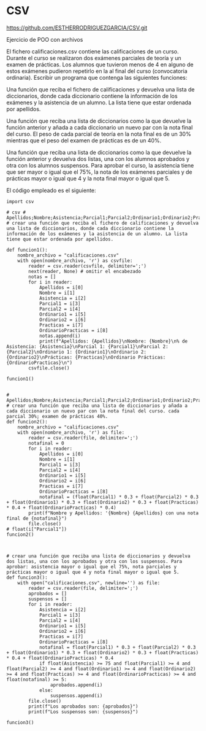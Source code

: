 # CSV

https://github.com/ESTHERRODRIGUEZGARCIA/CSV.git

Ejercicio de POO con archivos

El fichero calificaciones.csv contiene las calificaciones de un curso. Durante el curso se realizaron dos exámenes parciales de teoría y un examen de prácticas. Los alumnos que tuvieron menos de 4 en alguno de estos exámenes pudieron repetirlo en la al final del curso (convocatoria ordinaria). Escribir un programa que contenga las siguientes funciones:

Una función que reciba el fichero de calificaciones y devuelva una lista de diccionarios, donde cada diccionario contiene la información de los exámenes y la asistencia de un alumno. La lista tiene que estar ordenada por apellidos.

Una función que reciba una lista de diccionarios como la que devuelve la función anterior y añada a cada diccionario un nuevo par con la nota final del curso. El peso de cada parcial de teoría en la nota final es de un 30% mientras que el peso del examen de prácticas es de un 40%.

Una función que reciba una lista de diccionarios como la que devuelve la función anterior y devuelva dos listas, una con los alumnos aprobados y otra con los alumnos suspensos. Para aprobar el curso, la asistencia tiene que ser mayor o igual que el 75%, la nota de los exámenes parciales y de prácticas mayor o igual que 4 y la nota final mayor o igual que 5.

El código empleado es el siguiente: 

````
import csv

# csv # Apellidos;Nombre;Asistencia;Parcial1;Parcial2;Ordinario1;Ordinario2;Practicas;OrdinarioPracticas;Final
# crear una función que reciba el fichero de calificaciones y devuelva una lista de diccionarios, donde cada diccionario contiene la información de los exámenes y la asistencia de un alumno. La lista tiene que estar ordenada por apellidos.

def funcion1():
    nombre_archivo = "calificaciones.csv"
    with open(nombre_archivo, 'r') as csvfile:
        reader = csv.reader(csvfile, delimiter=';')
        next(reader, None) # omitir el encabezado
        notas = []
        for i in reader:
            Apellidos = i[0]
            Nombre = i[1]
            Asistencia = i[2]
            Parcial1 = i[3]
            Parcial2 = i[4]
            Ordinario1 = i[5]
            Ordinario2 = i[6]
            Practicas = i[7]
            OrdinarioPracticas = i[8]
            notas.append(i)
            print(f"Apellidos: {Apellidos}\nNombre: {Nombre}\n% de Asistencia: {Asistencia}\nParcial 1: {Parcial1}\nParcial 2: {Parcial2}\nOrdinario 1: {Ordinario1}\nOrdinario 2: {Ordinario2}\nPrácticas: {Practicas}\nOrdinario Prácticas: {OrdinarioPracticas}\n")
        csvfile.close()

funcion1()


# Apellidos;Nombre;Asistencia;Parcial1;Parcial2;Ordinario1;Ordinario2;Practicas;OrdinarioPracticas;Final
# crear una función que reciba una lista de diccionarios y añada a cada diccionario un nuevo par con la nota final del curso. cada parcial 30%; examen de prácticas 40%.
def funcion2():
    nombre_archivo = "calificaciones.csv"
    with open(nombre_archivo, 'r') as file:
        reader = csv.reader(file, delimiter=';')
        notafinal = 0
        for i in reader:
            Apellidos = i[0]
            Nombre = i[1]
            Parcial1 = i[3]
            Parcial2 = i[4]
            Ordinario1 = i[5]
            Ordinario2 = i[6]
            Practicas = i[7]
            OrdinarioPracticas = i[8]
            notafinal = (float(Parcial1) * 0.3 + float(Parcial2) * 0.3 + float(Ordinario1) * 0.3 + float(Ordinario2) * 0.3 + float(Practicas) * 0.4 + float(OrdinarioPracticas) * 0.4)
        print(f"Nombre y Apellidos: '{Nombre} {Apellidos} con una nota final de {notafinal}")
        file.close()
# float(i["Parcial1"])
funcion2()



# crear una función que reciba una lista de diccionarios y devuelva dos listas, una con los aprobados y otra con los suspensos. Para aprobar: asistencia mayor o igual que el 75%, nota parciales y prácticas mayor o igual que 4 y nota final mayor o igual que 5.
def funcion3():
    with open("calificaciones.csv", newline='') as file:
        reader = csv.reader(file, delimiter=';')
        aprobados = []
        suspensos = []
        for i in reader:
            Asistencia = i[2]
            Parcial1 = i[3]
            Parcial2 = i[4]
            Ordinario1 = i[5]
            Ordinario2 = i[6]
            Practicas = i[7]
            OrdinarioPracticas = i[8]
            notafinal = float(Parcial1) * 0.3 + float(Parcial2) * 0.3 + float(Ordinario1) * 0.3 + float(Ordinario2) * 0.3 + float(Practicas) * 0.4 + float(OrdinarioPracticas) * 0.4
            if float(Asistencia) >= 75 and float(Parcial1) >= 4 and float(Parcial2) >= 4 and float(Ordinario1) >= 4 and float(Ordinario2) >= 4 and float(Practicas) >= 4 and float(OrdinarioPracticas) >= 4 and float(notafinal) >= 5:
                aprobados.append(i)
            else:
                suspensos.append(i)
        file.close()
        print(f"Los aprobados son: {aprobados}")
        print(f"Los suspensos son: {suspensos}")

funcion3()

````